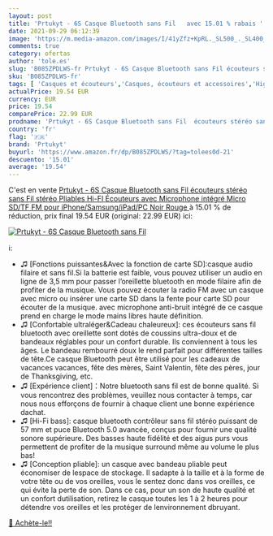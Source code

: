 ```yaml
---
layout: post
title: 'Prtukyt - 6S Casque Bluetooth sans Fil   avec 15.01 % rabais '
date: 2021-09-29 06:12:39
image: 'https://m.media-amazon.com/images/I/41yZfz+KpRL._SL500_._SL400_.jpg'
comments: true
category: ofertas
author: 'tole.es'
slug: 'B085ZPDLWS-fr Prtukyt - 6S Casque Bluetooth sans Fil écouteurs stéréo...'
sku: 'B085ZPDLWS-fr'
tags: [ 'Casques et écouteurs','Casques, écouteurs et accessoires','High-Tech','prtukyt', ]
actualPrice: 19.54 EUR
currency: EUR
price: 19.54
comparePrice: 22.99 EUR
prodname: 'Prtukyt - 6S Casque Bluetooth sans Fil  écouteurs stéréo sans Fil stéréo Pliables Hi-FI Écouteurs avec Microphone intégré  Micro SD/TF  FM pour iPhone/Samsung/iPad/PC  Noir Rouge '
country: 'fr'
flag: '🇫🇷'
brand: 'Prtukyt'
buyurl: 'https://www.amazon.fr/dp/B085ZPDLWS/?tag=tolees0d-21'
descuento: '15.01'
average: '19.54'
---
```


C'est en vente [Prtukyt - 6S Casque Bluetooth sans Fil  écouteurs stéréo sans Fil stéréo Pliables Hi-FI Écouteurs avec Microphone intégré  Micro SD/TF  FM pour iPhone/Samsung/iPad/PC  Noir Rouge ](https://www.amazon.fr/dp/B085ZPDLWS/?tag=tolees0d-21)  à  15.01 % de réduction, prix final  19.54 EUR (original: 22.99 EUR) ici:

[![Prtukyt - 6S Casque Bluetooth sans Fil  ](https://m.media-amazon.com/images/I/41yZfz+KpRL._SL500_._SL400_.jpg)](https://www.amazon.fr/dp/B085ZPDLWS/?tag=tolees0d-21)

ℹ️:

- ♫ [Fonctions puissantes&Avec la fonction de carte SD]:casque audio filaire et sans fil.Si la batterie est faible, vous pouvez utiliser un audio en ligne de 3,5 mm pour passer l’oreillette bluetooth en mode filaire afin de profiter de la musique. Vous pouvez écouter la radio FM avec un casque avec micro ou insérer une carte SD dans la fente pour carte SD pour écouter de la musique. avec microphone anti-bruit intégré de ce casque prend en charge le mode mains libres haute définition.
- ♫ [Confortable ultraléger&Cadeau chaleureux]: ces écouteurs sans fil bluetooth avec oreillette sont dotés de coussins ultra-doux et de bandeaux réglables pour un confort durable. Ils conviennent à tous les âges. Le bandeau rembourré doux le rend parfait pour différentes tailles de tête.Ce casque Bluetooth peut être utilisé pour les cadeaux de vacances vacances, fête des mères, Saint Valentin, fête des pères, jour de Thanksgiving, etc.
- ♫ [Expérience client]：Notre bluetooth sans fil est de bonne qualité. Si vous rencontrez des problèmes, veuillez nous contacter à temps, car nous nous efforçons de fournir à chaque client une bonne expérience dachat.
- ♫ [Hi-Fi bass]: casque bluetooth contrôleur sans fil stéréo puissant de 57 mm et puce Bluetooth 5.0 avancée, conçus pour fournir une qualité sonore supérieure. Des basses haute fidélité et des aigus purs vous permettent de profiter de la musique surround même au volume le plus bas!
- ♫ [Conception pliable]: un casque avec bandeau pliable peut économiser de lespace de stockage. Il sadapte à la taille et à la forme de votre tête ou de vos oreilles, vous le sentez donc dans vos oreilles, ce qui évite la perte de son. Dans ce cas, pour un son de haute qualité et un confort dutilisation, retirez le casque toutes les 1 à 2 heures pour détendre vos oreilles et les protéger de lenvironnement dbruyant.

[🛒 Achète-le!!](https://www.amazon.fr/dp/B085ZPDLWS/?tag=tolees0d-21)
